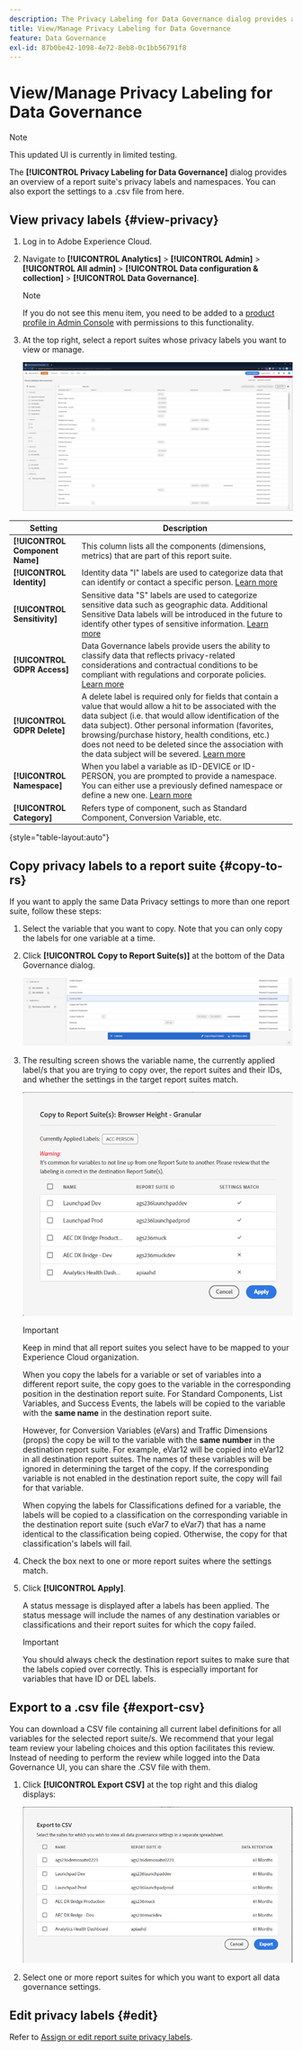 ```yaml
---
description: The Privacy Labeling for Data Governance dialog provides an overview of a report suite's privacy labels and namespaces. You can also export the settings to a .csv file from here.
title: View/Manage Privacy Labeling for Data Governance
feature: Data Governance
exl-id: 87b0be42-1098-4e72-8eb8-0c1bb56791f8
---
```

# View/Manage Privacy Labeling for Data Governance

>[!NOTE]
>
>This updated UI is currently in limited testing.

The **[!UICONTROL Privacy Labeling for Data Governance]** dialog provides an overview of a report suite's privacy labels and namespaces. You can also export the settings to a .csv file from here.

## View privacy labels {#view-privacy}

1. Log in to Adobe Experience Cloud.
1. Navigate to  **[!UICONTROL Analytics]** > **[!UICONTROL Admin]** > **[!UICONTROL All admin]** > **[!UICONTROL Data configuration & collection]** > **[!UICONTROL Data Governance]**.

   >[!NOTE]
   >
   >If you do not see this menu item, you need to be added to a [product profile in Admin Console](https://experienceleague.adobe.com/docs/analytics/admin/admin-console/permissions/product-profile.html) with permissions to this functionality.

1. At the top right, select a report suites whose privacy labels you want to view or manage.

   ![](assets/privacy_labeling.png)

| Setting | Description |
| --- | --- |
| **[!UICONTROL Component Name]** | This column lists all the components (dimensions, metrics) that are part of this report suite. |
| **[!UICONTROL Identity]** | Identity data "I" labels are used to categorize data that can identify or contact a specific person. [Learn more](https://experienceleague.adobe.com/docs/analytics/admin/data-governance/gdpr-labels.html?lang=en#identity-data-labels)|
| **[!UICONTROL Sensitivity]** | Sensitive data "S" labels are used to categorize sensitive data such as geographic data. Additional Sensitive Data labels will be introduced in the future to identify other types of sensitive information. [Learn more](https://experienceleague.adobe.com/docs/analytics/admin/data-governance/gdpr-labels.html?lang=en#sensitive-data-labels) |
| **[!UICONTROL GDPR Access]**| Data Governance labels provide users the ability to classify data that reflects privacy-related considerations and contractual conditions to be compliant with regulations and corporate policies. [Learn more](https://experienceleague.adobe.com/docs/analytics/admin/data-governance/gdpr-labels.html?lang=en#data-privacy-access-labels) |
| **[!UICONTROL GDPR Delete]** | A delete label is required only for fields that contain a value that would allow a hit to be associated with the data subject (i.e. that would allow identification of the data subject). Other personal information (favorites, browsing/purchase history, health conditions, etc.) does not need to be deleted since the association with the data subject will be severed. [Learn more](https://experienceleague.adobe.com/docs/analytics/admin/data-governance/gdpr-labels.html?lang=en#data-privacy-delete-labels) |
| **[!UICONTROL Namespace]** | When you label a variable as ID-DEVICE or ID-PERSON, you are prompted to provide a namespace. You can either use a previously defined namespace or define a new one. [Learn more](https://experienceleague.adobe.com/docs/analytics/admin/data-governance/gdpr-labels.html?lang=en#section_F0A47AF8DA384A26BD56032D0ABFD2D7)  |
| **[!UICONTROL Category]** | Refers type of component, such as Standard Component, Conversion Variable, etc. |

{style="table-layout:auto"}

## Copy privacy labels to a report suite  {#copy-to-rs}

If you want to apply the same Data Privacy settings to more than one report suite, follow these steps:

1. Select the variable that you want to copy. Note that you can only copy the labels for one variable at a time.
1. Click **[!UICONTROL Copy to Report Suite(s)]** at the bottom of the Data Governance dialog.

   ![Copy to report suite](assets/copy_to_reportsuite.png)

1. The resulting screen shows the variable name, the currently applied label/s that you are trying to copy over, the report suites and their IDs, and whether the settings in the target report suites match.

   ![Copying label to report suite](assets/copy_to_rs.png)

   >[!IMPORTANT]
   >
   >Keep in mind that all report suites you select have to be mapped to your Experience Cloud organization.

   When you copy the labels for a variable or set of variables into a different report suite, the copy goes to the variable in the corresponding position in the destination report suite. For Standard Components, List Variables, and Success Events, the labels will be copied to the variable with the **same name** in the destination report suite.

   However, for Conversion Variables (eVars) and Traffic Dimensions (props) the copy be will to the variable with the **same number** in the destination report suite. For example, eVar12 will be copied into eVar12 in all destination report suites. The names of these variables will be ignored in determining the target of the copy. If the corresponding variable is not enabled in the destination report suite, the copy will fail for that variable.

   When copying the labels for Classifications defined for a variable, the labels will be copied to a classification on the corresponding variable in the destination report suite (such eVar7 to eVar7) that has a name identical to the classification being copied. Otherwise, the copy for that classification's labels will fail.

1. Check the box next to one or more report suites where the settings match.
1. Click **[!UICONTROL Apply]**.

   A status message is displayed after a labels has been applied. The status message will include the names of any destination variables or classifications and their report suites for which the copy failed.

   >[!IMPORTANT]
   >
   >You should always check the destination report suites to make sure that the labels copied over correctly. This is especially important for variables that have ID or DEL labels.

## Export to a .csv file {#export-csv}

You can download a CSV file containing all current label definitions for all variables for the selected report suite/s. We recommend that your legal team review your labeling choices and this option facilitates this review. Instead of needing to perform the review while logged into the Data Governance UI, you can share the .CSV file with them. 

1. Click **[!UICONTROL Export CSV]** at the top right and this dialog displays:

   ![](assets/export_csv.png)

1. Select one or more report suites for which you want to export all data governance settings.

## Edit privacy labels {#edit}

Refer to [Assign or edit report suite privacy labels](/help/admin/c-data-governance/data-labeling/gdpr-setup-reportsuite.md).
